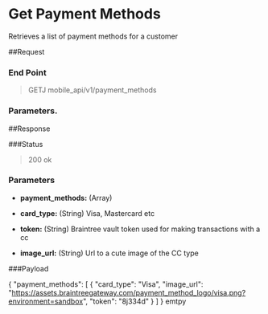 # Get Payment Methods
Retrieves a list of payment methods for a customer

##Request
### End Point
  > GETJ mobile_api/v1/payment_methods

### Parameters.

##Response

###Status
  > 200 ok



### Parameters 

- **payment_methods:** (Array)

 -  **card_type:** (String) Visa, Mastercard etc
 - **token:** (String) Braintree vault token used for making transactions with a cc
 -  **image_url:** (String) Url to a cute image of the CC type


###Payload

{
  "payment_methods": [
    {
      "card_type": "Visa",
      "image_url": "https://assets.braintreegateway.com/payment_method_logo/visa.png?environment=sandbox",
      "token": "8j334d"
    }
  ]
}
emtpy

